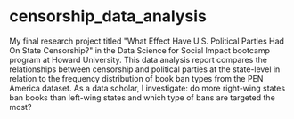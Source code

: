 # censorship_data_analysis
My final research project titled "What Effect Have U.S. Political Parties Had On State Censorship?" in the Data Science for Social Impact bootcamp program at Howard University. This data analysis report compares the relationships between censorship and political parties at the state-level in relation to the frequency distribution of book ban types from the PEN America dataset. As a data scholar, I investigate: do more right-wing states ban books than left-wing states and which type of bans are targeted the most?
